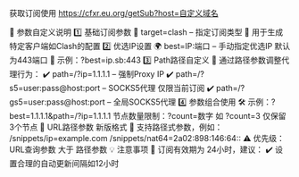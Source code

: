获取订阅使用 https://cfxr.eu.org/getSub?host=自定义域名

🔧 参数自定义说明
 1️⃣ 基础订阅参数
🔹 target=clash – 指定订阅类型
📌 用于生成特定客户端如Clash的配置
2️⃣ 优选IP设置
🌍 best=IP:端口 – 手动指定优选IP 默认为443端口
📂 示例：?best=ip.sb:443
3️⃣ Path路径自定义
🔧 通过路径参数调整代理行为：
✔️ path=/?ip=1.1.1.1 – 强制Proxy IP
✔️ path=/?s5=user:pass@host:port – SOCKS5代理 仅限当前订阅
✔️ path=/?gs5=user:pass@host:port – 全局SOCKS5代理
4️⃣ 参数组合使用
🛠 示例：?best=1.1.1.1&path=/?ip=1.1.1.1
节点数量限制：?count=数字 如 ?count=3 仅保留3个节点
📂 URL路径参数 新版格式
📌 支持路径式参数，例如：
/snippets/ip=example.com
 /snippets/nat64=2a02:898:146:64::
⚠️ 优先级：URL查询参数 大于 路径参数
💡 注意事项
🔄 订阅有效期为 24小时，建议：
✔️ 设置合理的自动更新间隔如12小时
